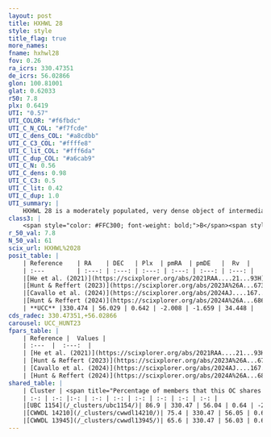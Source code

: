 ```yaml
---
layout: post
title: HXHWL 28
style: style
title_flag: true
more_names: 
fname: hxhwl28
fov: 0.26
ra_icrs: 330.47351
de_icrs: 56.02866
glon: 100.81001
glat: 0.62033
r50: 7.8
plx: 0.6419
UTI: "0.57"
UTI_COLOR: "#f6fbdc"
UTI_C_N_COL: "#f7fcde"
UTI_C_dens_COL: "#a8cdbb"
UTI_C_C3_COL: "#ffffe8"
UTI_C_lit_COL: "#fff6da"
UTI_C_dup_COL: "#a6cab9"
UTI_C_N: 0.56
UTI_C_dens: 0.98
UTI_C_C3: 0.5
UTI_C_lit: 0.42
UTI_C_dup: 1.0
UTI_summary: |
    HXHWL 28 is a moderately populated, very dense object of intermediate C3 quality. It is poorly studied in the literature. This object shares a large percentage of members with 3 later reported entries.
class3: |
    <span style="color: #FFC300; font-weight: bold;">B</span><span style="color: #FFC300; font-weight: bold;">B</span>
r_50_val: 7.8
N_50_val: 61
scix_url: HXHWL%2028
posit_table: |
    | Reference    | RA    | DEC   | Plx  | pmRA  | pmDE   |  Rv  |
    | :---         | :---: | :---: | :---: | :---: | :---: | :---: |
    |[He et al. (2021)](https://scixplorer.org/abs/2021RAA....21...93H) | 330.483 | 56.032 | 0.64 | -2.01 | -1.63 | -- |
    |[Hunt & Reffert (2023)](https://scixplorer.org/abs/2023A%26A...673A.114H) | 330.472 | 56.027 | 0.63 | -2.006 | -1.687 | 34.459 |
    |[Cavallo et al. (2024)](https://scixplorer.org/abs/2024AJ....167...12C) | 330.468 | 56.037 | 0.635 | -- | -- | -- |
    |[Hunt & Reffert (2024)](https://scixplorer.org/abs/2024A%26A...686A..42H) | 330.472 | 56.027 | 0.63 | -2.006 | -1.687 | 34.459 |
    | **UCC** |330.474 | 56.029 | 0.642 | -2.008 | -1.659 | 34.448 | 
cds_radec: 330.47351,+56.02866
carousel: UCC_HUNT23
fpars_table: |
    | Reference |  Values |
    | :---  |  :---:  |
    | [He et al. (2021)](https://scixplorer.org/abs/2021RAA....21...93H) | `AG=2.2, m-M=10.8, logAge=7.92, Z=0.027` |
    | [Hunt & Reffert (2023)](https://scixplorer.org/abs/2023A%26A...673A.114H) | `AV50=1.97, diffAV50=1.742, MOD50=10.89, logAge50=7.847` |
    | [Cavallo et al. (2024)](https://scixplorer.org/abs/2024AJ....167...12C) | `AV50=2.47, dMod50=11.17, logAge50=7.7, [Fe/H]50=0.23` |
    | [Hunt & Reffert (2024)](https://scixplorer.org/abs/2024A%26A...686A..42H) | `MassJ=321.473` |
shared_table: |
    | Cluster | <span title="Percentage of members that this OC shares with the ones listed">%</span>   | RA   | DEC   | Plx   | pmRA  | pmDE  | Rv | UTI |
    | :-: | :-: |:-: | :-: | :-: | :-: | :-: | :-: | :-: |
    |[UBC 1154](/_clusters/ubc1154/)| 86.9 | 330.47 | 56.04 | 0.64 | -2.0 | -1.67 | 34.45 |0.01 |
    |[CWWDL 14210](/_clusters/cwwdl14210/)| 75.4 | 330.47 | 56.05 | 0.64 | -1.98 | -1.7 | 34.45 |0.13 |
    |[CWWDL 13945](/_clusters/cwwdl13945/)| 65.6 | 330.47 | 56.03 | 0.64 | -2.0 | -1.67 | 34.45 |0.0 |
---
```

